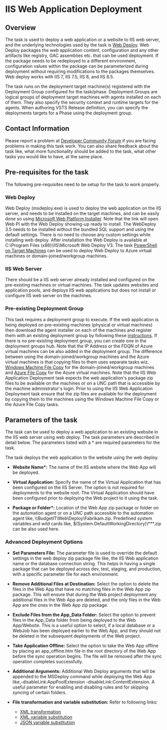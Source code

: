 # IIS Web Application Deployment

## Overview

The task is used to deploy a web application or a website to IIS web server, and the underlying technologies used by the task is [Web Deploy](https://www.iis.net/downloads/microsoft/web-deploy). Web Deploy packages the web application content, configuration and any other artifacts like registry, GAC assemblies etc. that can be used deployment. If the package needs to be redeployed to a different environment, configuration values within the package can be parameterized during deployment without requiring modifications to the packages themselves. Web deploy works with IIS 7, IIS 7.5, IIS 8, and IIS 8.5. 

The task runs on the deployment target machine(s) registered with the Deployment Group configured for the task/phase. Deployment Groups are logical groups of deployment target machines with agents installed on each of them. They also specify the security context and runtime targets for the agents. When authoring VSTS Release definition, you can specify the deployments targets for a Phase using the deployment group. 


## Contact Information

Please report a problem at [Developer Community Forum](https://developercommunity.visualstudio.com/spaces/21/index.html) if you are facing problems in making this task work.  You can also share feedback about the task like, what more functionality should be added to the task, what other tasks you would like to have, at the same place.

## Pre-requisites for the task

The following pre-requisites need to be setup for the task to work properly.

### Web Deploy

Web Deploy (msdeploy.exe) is used to deploy the web application on the IIS server, and needs to be installed on the target machines, and can be easily done so using [Microsoft Web Platform Installer](https://www.microsoft.com/web/gallery/install.aspx?appid=wdeploynosmo). Note that the link will open Web PI with the Web Deploy showing-up ready to install. The WebDeploy 3.5 needs to be installed without the bundled SQL support and using the default settings. There is no need to choose any custom settings while installing web deploy. After installation the Web Deploy is available at C:\Program Files (x86)\IIS\Microsoft Web Deploy V3. The task [PowerShell on Target Machines](https://github.com/Microsoft/vsts-tasks/tree/master/Tasks/PowerShellOnTargetMachines) can be used to deploy Web Deploy to Azure virtual machines or domain-joined/workgroup machines.

### IIS Web Server

There should be a IIS web server already installed and configured on the pre-existing machines or virtual machines. The task updates websites and application pools, and deploys IIS web applications but does not install or configure IIS web server on the machines.

### Pre-existing Deployment Group

This task requires a deployment group to execute. If the web application is being deployed on pre-existing machines (physical or virtual machines) then download the agent installer on each of the machines and register them with an existing deployment group by following these [instructions](). If there is no pre-existing deployment group, you can create one in the deployment groups hub. 
Note that the IP Address or the FDQN of Azure virtual machines can be also added in the deployment group. 
The difference between using the domain-joined/workgroup machines and the Azure virtual machines is that copying files to them uses separate tasks wiz. [Windows Machine File Copy](https://github.com/Microsoft/vsts-tasks/tree/master/Tasks/WindowsMachineFileCopy) for the domain-joined/workgroup machines and [Azure File Copy](https://github.com/Microsoft/vsts-tasks/tree/master/Tasks/AzureFileCopy) for the Azure virtual machines. Note that the IIS Web Application Deployment task expects the web application's package zip files to be available on the machines or on a UNC path that is accessible by the machine administrator's login. Prior to using the IIS Web Application Deployment task ensure that the zip files are available for the deployment by copying them to the machines using the Windows Machine File Copy or the Azure File Copy tasks.

## Parameters of the task

The task can be used to deploy a web application to an existing website in the IIS web server using web deploy. The task parameters are described in detail below. The parameters listed with a \* are required parameters for the task.

The task deploys the web application to the website using the web deploy.

* **Website Name\*:** The name of the IIS website where the Web App will be deployed.

* **Virtual Application:** Specify the name of the Virtual Application that has been configured on the IIS Server. The option is not required for deployments to the website root. The Virtual Application should have been configured prior to deploying the Web project to it using the task.

* **Package or Folder\*:** Location of the Web App zip package or folder on the automation agent or on a UNC path accessible to the automation agent like, \\\\BudgetIT\\Web\\Deploy\\Fabrikam.zip. Predefined system variables and wild cards like, $(System.DefaultWorkingDirectory)\\\***.zip can be also used here. 

### Advanced Deployment Options
* **Set Parameters File:** The parameter file is used to override the default settings in the web deploy zip package file like, the IIS Web application name or the database connection string. This helps in having a single package that can be deployed across dev, test, staging, and production, with a specific parameter file for each environment.

* **Remove Additional Files at Destination:** Select the option to delete the files in the Web App that have no matching files in the Web App zip package. This will ensure that during the Web project deployment any additional files in the Web App are deleted, and the only files in the Web App are the ones in the Web App zip package.

* **Exclude Files from the App_Data Folder:** Select the option to prevent files in the App_Data folder from being deployed to the Web App/Website. This is a useful option to select, if a local database or a WebJob has been deployed earlier to the Web App, and they should not be deleted in the subsequent deployments of the Web project.

* **Take Application Offline:** Select the option to take the Web App offline by placing an app_offline.htm file in the root directory of the Web App before the sync operation begins. The file will be removed after the sync operation completes successfully.

* **Additional Arguments:** Additional Web Deploy arguments that will be appended to the MSDeploy command while deploying the Web App like,-disableLink:AppPoolExtension -disableLink:ContentExtension. A useful parameter for enabling and disabling rules and for skipping syncing of certain folders.

* **File transformation and variable substitution:**  Refer to following links:
  * [XML transformation](https://docs.microsoft.com/en-us/vsts/build-release/tasks/transforms-variable-substitution?view=vsts#xml-transformation)
  * [XML variable substitution](https://docs.microsoft.com/en-us/vsts/build-release/tasks/transforms-variable-substitution?view=vsts#xml-variable-substitution)
  * [JSON variable substitution](https://docs.microsoft.com/en-us/vsts/build-release/tasks/transforms-variable-substitution?view=vsts#json-variable-substitution)

